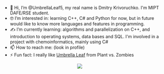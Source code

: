 - 🌴 Hi, I’m @UmbrellaLeaf5, my real name is Dmitry Krivoruchko. I'm MIPT DAFE/RSE student.
- 🤓 I’m interested in: learning C++, C# and Python for now, but in future would like to know more languages and features in programming.
- ✍ I’m currently learning: algorithms and parallelization on C++, and introduction to operating systems, data bases and SQL. I'm involved in a project with chemoinformatics, mainly using C#
- 📫 How to reach me: (look in profile)
- ⚡ Fun fact: I really like [Umbrella Leaf](https://vk.com/umbrella_leaf) from Plant vs. Zombies

<div style="display: flex; justify-content: center; align-items: center;">
  <img src="https://github-readme-stats.vercel.app/api?username=UmbrellaLeaf5&&show_icons=true&&show=reviews,discussions_started,discussions_answered,prs_merged,prs_merged_percentage&&theme=dark" style="margin-right: 10px;">
  <!-- <img src="https://github-readme-stats.vercel.app/api/top-langs/?username=UmbrellaLeaf5&&show_icons=true&&theme=dark&&layout=donut"> -->
</div>

